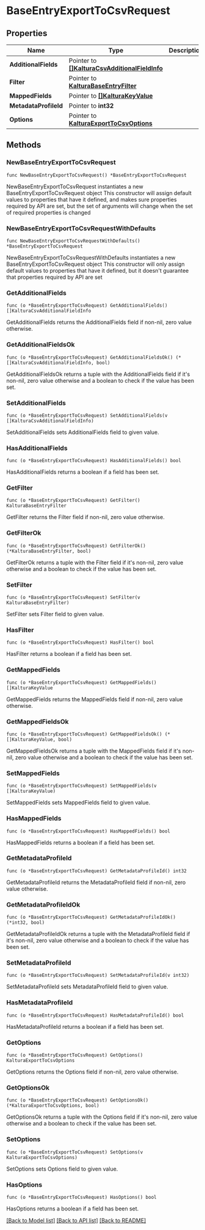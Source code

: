 # BaseEntryExportToCsvRequest

## Properties

Name | Type | Description | Notes
------------ | ------------- | ------------- | -------------
**AdditionalFields** | Pointer to [**[]KalturaCsvAdditionalFieldInfo**](KalturaCsvAdditionalFieldInfo.md) |  | [optional] 
**Filter** | Pointer to [**KalturaBaseEntryFilter**](KalturaBaseEntryFilter.md) |  | [optional] 
**MappedFields** | Pointer to [**[]KalturaKeyValue**](KalturaKeyValue.md) |  | [optional] 
**MetadataProfileId** | Pointer to **int32** |  | [optional] 
**Options** | Pointer to [**KalturaExportToCsvOptions**](KalturaExportToCsvOptions.md) |  | [optional] 

## Methods

### NewBaseEntryExportToCsvRequest

`func NewBaseEntryExportToCsvRequest() *BaseEntryExportToCsvRequest`

NewBaseEntryExportToCsvRequest instantiates a new BaseEntryExportToCsvRequest object
This constructor will assign default values to properties that have it defined,
and makes sure properties required by API are set, but the set of arguments
will change when the set of required properties is changed

### NewBaseEntryExportToCsvRequestWithDefaults

`func NewBaseEntryExportToCsvRequestWithDefaults() *BaseEntryExportToCsvRequest`

NewBaseEntryExportToCsvRequestWithDefaults instantiates a new BaseEntryExportToCsvRequest object
This constructor will only assign default values to properties that have it defined,
but it doesn't guarantee that properties required by API are set

### GetAdditionalFields

`func (o *BaseEntryExportToCsvRequest) GetAdditionalFields() []KalturaCsvAdditionalFieldInfo`

GetAdditionalFields returns the AdditionalFields field if non-nil, zero value otherwise.

### GetAdditionalFieldsOk

`func (o *BaseEntryExportToCsvRequest) GetAdditionalFieldsOk() (*[]KalturaCsvAdditionalFieldInfo, bool)`

GetAdditionalFieldsOk returns a tuple with the AdditionalFields field if it's non-nil, zero value otherwise
and a boolean to check if the value has been set.

### SetAdditionalFields

`func (o *BaseEntryExportToCsvRequest) SetAdditionalFields(v []KalturaCsvAdditionalFieldInfo)`

SetAdditionalFields sets AdditionalFields field to given value.

### HasAdditionalFields

`func (o *BaseEntryExportToCsvRequest) HasAdditionalFields() bool`

HasAdditionalFields returns a boolean if a field has been set.

### GetFilter

`func (o *BaseEntryExportToCsvRequest) GetFilter() KalturaBaseEntryFilter`

GetFilter returns the Filter field if non-nil, zero value otherwise.

### GetFilterOk

`func (o *BaseEntryExportToCsvRequest) GetFilterOk() (*KalturaBaseEntryFilter, bool)`

GetFilterOk returns a tuple with the Filter field if it's non-nil, zero value otherwise
and a boolean to check if the value has been set.

### SetFilter

`func (o *BaseEntryExportToCsvRequest) SetFilter(v KalturaBaseEntryFilter)`

SetFilter sets Filter field to given value.

### HasFilter

`func (o *BaseEntryExportToCsvRequest) HasFilter() bool`

HasFilter returns a boolean if a field has been set.

### GetMappedFields

`func (o *BaseEntryExportToCsvRequest) GetMappedFields() []KalturaKeyValue`

GetMappedFields returns the MappedFields field if non-nil, zero value otherwise.

### GetMappedFieldsOk

`func (o *BaseEntryExportToCsvRequest) GetMappedFieldsOk() (*[]KalturaKeyValue, bool)`

GetMappedFieldsOk returns a tuple with the MappedFields field if it's non-nil, zero value otherwise
and a boolean to check if the value has been set.

### SetMappedFields

`func (o *BaseEntryExportToCsvRequest) SetMappedFields(v []KalturaKeyValue)`

SetMappedFields sets MappedFields field to given value.

### HasMappedFields

`func (o *BaseEntryExportToCsvRequest) HasMappedFields() bool`

HasMappedFields returns a boolean if a field has been set.

### GetMetadataProfileId

`func (o *BaseEntryExportToCsvRequest) GetMetadataProfileId() int32`

GetMetadataProfileId returns the MetadataProfileId field if non-nil, zero value otherwise.

### GetMetadataProfileIdOk

`func (o *BaseEntryExportToCsvRequest) GetMetadataProfileIdOk() (*int32, bool)`

GetMetadataProfileIdOk returns a tuple with the MetadataProfileId field if it's non-nil, zero value otherwise
and a boolean to check if the value has been set.

### SetMetadataProfileId

`func (o *BaseEntryExportToCsvRequest) SetMetadataProfileId(v int32)`

SetMetadataProfileId sets MetadataProfileId field to given value.

### HasMetadataProfileId

`func (o *BaseEntryExportToCsvRequest) HasMetadataProfileId() bool`

HasMetadataProfileId returns a boolean if a field has been set.

### GetOptions

`func (o *BaseEntryExportToCsvRequest) GetOptions() KalturaExportToCsvOptions`

GetOptions returns the Options field if non-nil, zero value otherwise.

### GetOptionsOk

`func (o *BaseEntryExportToCsvRequest) GetOptionsOk() (*KalturaExportToCsvOptions, bool)`

GetOptionsOk returns a tuple with the Options field if it's non-nil, zero value otherwise
and a boolean to check if the value has been set.

### SetOptions

`func (o *BaseEntryExportToCsvRequest) SetOptions(v KalturaExportToCsvOptions)`

SetOptions sets Options field to given value.

### HasOptions

`func (o *BaseEntryExportToCsvRequest) HasOptions() bool`

HasOptions returns a boolean if a field has been set.


[[Back to Model list]](../README.md#documentation-for-models) [[Back to API list]](../README.md#documentation-for-api-endpoints) [[Back to README]](../README.md)


